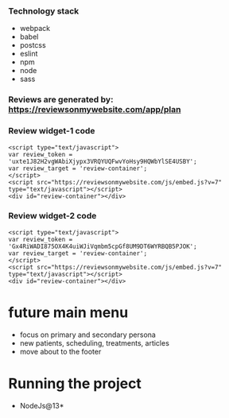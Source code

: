 ### Technology stack

- webpack
- babel
- postcss
- eslint
- npm
- node
- sass

### Reviews are generated by: https://reviewsonmywebsite.com/app/plan

### Review widget-1 code

```
<script type="text/javascript"> 
var review_token = 'uxte1J82H2vgWAbiXjypx3VRQYUQFwvYoHsy9HQWbYlSE4USBY'; 
var review_target = 'review-container'; 
</script> 
<script src="https://reviewsonmywebsite.com/js/embed.js?v=7" type="text/javascript"></script> 
<div id="review-container"></div>
```

### Review widget-2 code

```
<script type="text/javascript"> 
var review_token = 'Gx4RiWADI875OX4K4uiWJiVqmbm5cpGf8UM9DT6WYRBQB5PJOK'; 
var review_target = 'review-container'; 
</script> 
<script src="https://reviewsonmywebsite.com/js/embed.js?v=7" type="text/javascript"></script> 
<div id="review-container"></div>

```

# future main menu

- focus on primary and secondary persona
- new patients, scheduling, treatments, articles 
- move about to the footer

# Running the project

- NodeJs@13*
